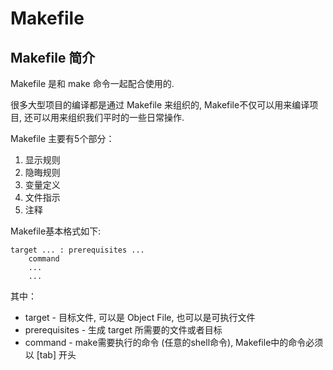 # Makefile

## Makefile 简介

Makefile 是和 make 命令一起配合使用的.

很多大型项目的编译都是通过 Makefile 来组织的, Makefile不仅可以用来编译项目, 还可以用来组织我们平时的一些日常操作.

Makefile 主要有5个部分：

1. 显示规则
2. 隐晦规则
3. 变量定义
4. 文件指示
5. 注释

Makefile基本格式如下:

```
target ... : prerequisites ...
    command
    ...
    ...
```

其中：

- target        - 目标文件, 可以是 Object File, 也可以是可执行文件
- prerequisites - 生成 target 所需要的文件或者目标
- command       - make需要执行的命令 (任意的shell命令), Makefile中的命令必须以 [tab] 开头

